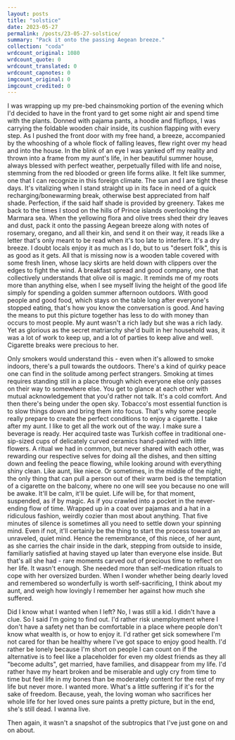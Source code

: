 ```yaml
---
layout: posts
title: "solstice"
date: 2023-05-27
permalink: /posts/23-05-27-solstice/
summary: "Pack it onto the passing Aegean breeze."
collection: "coda"
wrdcount_original: 1080
wrdcount_quote: 0
wrdcount_translated: 0
wrdcount_capnotes: 0
imgcount_original: 0
imgcount_credited: 0
---
```

I was wrapping up my pre-bed chainsmoking portion of the evening which I'd decided to have in the front yard to get some night air and spend time with the plants. Donned with pajama pants, a hoodie and flipflops, I was carrying the foldable wooden chair inside, its cushion flapping with every step. As I pushed the front door with my free hand, a breeze, accompanied by the whooshing of a whole flock of falling leaves, flew right over my head and into the house. In the blink of an eye I was yanked off my reality and thrown into a frame from my aunt's life, in her beautiful summer house, always blessed with perfect weather, perpetually filled with life and noise, stemming from the red blooded or green life forms alike. It felt like summer, one that I can recognize in this foreign climate. The sun and I are tight these days. It's vitalizing when I stand straight up in its face in need of a quick recharging/bonewarming break, otherwise best appreciated from half shade. Perfection, if the said half shade is provided by greenery. Takes me back to the times I stood on the hills of Prince islands overlooking the Marmara sea. When the yellowing flora and olive trees shed their dry leaves and dust, pack it onto the passing Aegean breeze along with notes of rosemary, oregano, and all their kin, and send it on their way, it reads like a letter that's only meant to be read when it's too late to interfere. It's a dry breeze. I doubt locals enjoy it as much as I do, but to us "desert folk", this is as good as it gets. All that is missing now is a wooden table covered with some fresh linen, whose lacy skirts are held down with clippers over the edges to fight the wind. A breakfast spread and good company, one that collectively understands that olive oil is magic. It reminds me of my roots more than anything else, when I see myself living the height of the good life simply for spending a golden summer afternoon outdoors. With good people and good food, which stays on the table long after everyone's stopped eating, that's how you know the conversation is good. And having the means to put this picture together has less to do with money than occurs to most people. My aunt wasn't a rich lady but she was a rich lady. Yet as glorious as the secret matriarchy she'd built in her household was, it was a lot of work to keep up, and a lot of parties to keep alive and well. Cigarette breaks were precious to her.

Only smokers would understand this - even when it's allowed to smoke indoors, there's a pull towards the outdoors. There's a kind of quirky peace one can find in the solitude among perfect strangers. Smoking at times requires standing still in a place through which everyone else only passes on their way to somewhere else. You get to glance at each other with mutual acknowledgement that you'd rather not talk. It's a cold comfort. And then there's being under the open sky. Tobacco's most essential function is to slow things down and bring them into focus. That's why some people really prepare to create the perfect conditions to enjoy a cigarette. I take after my aunt. I like to get all the work out of the way. I make sure a beverage is ready. Her acquired taste was Turkish coffee in traditional one-sip-sized cups of delicately curved ceramics hand-painted with little flowers. A ritual we had in common, but never shared with each other, was rewarding our respective selves for doing all the dishes, and then sitting down and feeling the peace flowing, while looking around with everything shiny clean. Like aunt, like niece. Or sometimes, in the middle of the night, the only thing that can pull a person out of their warm bed is the temptation of a cigarette on the balcony, where no one will see you because no one will be awake. It'll be calm, it'll be quiet. Life will be, for that moment, suspended, as if by magic. As if you crawled into a pocket in the never-ending flow of time. Wrapped up in a coat over pajamas and a hat in a ridiculous fashion, weirdly cozier than most about anything. That five minutes of silence is sometimes all you need to settle down your spinning mind. Even if not, it'll certainly be the thing to start the process toward an unraveled, quiet mind. Hence the remembrance, of this niece, of her aunt, as she carries the chair inside in the dark, stepping from outside to inside, familiarly satisfied at having stayed up later than everyone else inside. But that's all she had - rare moments carved out of precious time to reflect on her life. It wasn't enough. She needed more than self-medication rituals to cope with her oversized burden. When I wonder whether being dearly loved and remembered so wonderfully is worth self-sacrificing, I think about my aunt, and weigh how lovingly I remember her against how much she suffered.

Did I know what I wanted when I left? No, I was still a kid. I didn't have a clue. So I said I'm going to find out. I'd rather risk unemployment where I don't have a safety net than be comfortable in a place where people don't know what wealth is, or how to enjoy it. I'd rather get sick somewhere I'm not cared for than be healthy where I've got space to enjoy good health. I'd rather be lonely because I'm short on people I can count on if the alternative is to feel like a placeholder for even my oldest friends as they all "become adults", get married, have families, and disappear from my life. I'd rather have my heart broken and be miserable and ugly cry from time to time but feel life in my bones than be moderately content for the rest of my life but never more. I wanted more. What's a little suffering if it's for the sake of freedom. Because, yeah, the loving woman who sacrifices her whole life for her loved ones sure paints a pretty picture, but in the end, she's still dead. I wanna live. 

Then again, it wasn't a snapshot of the subtropics that I've just gone on and on about.
